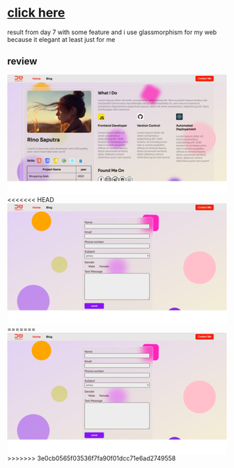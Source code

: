# [click here](https://app.netlify.com/sites/dhyno/overview)
result from day 7 with some feature and i use glassmorphism for my web because it elegant at least just for me
## review
<img src="assets/result1.png">
<<<<<<< HEAD
<img src="assets/result2.png">
=======
<img src="assets/result2.png">
>>>>>>> 3e0cb0565f03536f7fa90f01dcc71e6ad2749558
